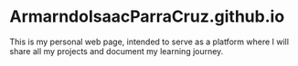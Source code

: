 # ArmarndoIsaacParraCruz.github.io
This is my personal web page, intended to serve as a platform where I will share all my projects and document my learning journey.
